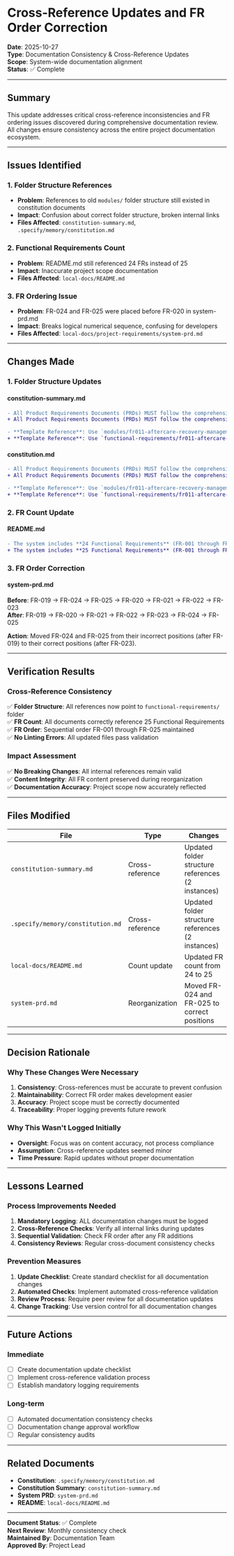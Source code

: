 # Cross-Reference Updates and FR Order Correction

**Date**: 2025-10-27  
**Type**: Documentation Consistency & Cross-Reference Updates  
**Scope**: System-wide documentation alignment  
**Status**: ✅ Complete

---

## Summary

This update addresses critical cross-reference inconsistencies and FR ordering issues discovered during comprehensive documentation review. All changes ensure consistency across the entire project documentation ecosystem.

---

## Issues Identified

### 1. Folder Structure References

- **Problem**: References to old `modules/` folder structure still existed in constitution documents
- **Impact**: Confusion about correct folder structure, broken internal links
- **Files Affected**: `constitution-summary.md`, `.specify/memory/constitution.md`

### 2. Functional Requirements Count

- **Problem**: README.md still referenced 24 FRs instead of 25
- **Impact**: Inaccurate project scope documentation
- **Files Affected**: `local-docs/README.md`

### 3. FR Ordering Issue

- **Problem**: FR-024 and FR-025 were placed before FR-020 in system-prd.md
- **Impact**: Breaks logical numerical sequence, confusing for developers
- **Files Affected**: `local-docs/project-requirements/system-prd.md`

---

## Changes Made

### 1. Folder Structure Updates

#### constitution-summary.md

```diff
- All Product Requirements Documents (PRDs) MUST follow the comprehensive structure and quality standards established by the verified FR-011 Aftercare & Recovery Management PRD (`modules/fr011-aftercare-recovery-management/prd.md`).
+ All Product Requirements Documents (PRDs) MUST follow the comprehensive structure and quality standards established by the verified FR-011 Aftercare & Recovery Management PRD (`functional-requirements/fr011-aftercare-recovery-management/prd.md`).

- **Template Reference**: Use `modules/fr011-aftercare-recovery-management/prd.md` as the definitive template for all future module PRDs.
+ **Template Reference**: Use `functional-requirements/fr011-aftercare-recovery-management/prd.md` as the definitive template for all future module PRDs.
```

#### constitution.md

```diff
- All Product Requirements Documents (PRDs) MUST follow the comprehensive structure and quality standards established by the verified FR-011 Aftercare & Recovery Management PRD (`modules/fr011-aftercare-recovery-management/prd.md`).
+ All Product Requirements Documents (PRDs) MUST follow the comprehensive structure and quality standards established by the verified FR-011 Aftercare & Recovery Management PRD (`functional-requirements/fr011-aftercare-recovery-management/prd.md`).

- **Template Reference**: Use `modules/fr011-aftercare-recovery-management/prd.md` as the definitive template for all future module PRDs.
+ **Template Reference**: Use `functional-requirements/fr011-aftercare-recovery-management/prd.md` as the definitive template for all future module PRDs.
```

### 2. FR Count Update

#### README.md

```diff
- The system includes **24 Functional Requirements** (FR-001 through FR-024) covering:
+ The system includes **25 Functional Requirements** (FR-001 through FR-025) covering:
```

### 3. FR Order Correction

#### system-prd.md

**Before**: FR-019 → FR-024 → FR-025 → FR-020 → FR-021 → FR-022 → FR-023  
**After**: FR-019 → FR-020 → FR-021 → FR-022 → FR-023 → FR-024 → FR-025

**Action**: Moved FR-024 and FR-025 from their incorrect positions (after FR-019) to their correct positions (after FR-023).

---

## Verification Results

### Cross-Reference Consistency

✅ **Folder Structure**: All references now point to `functional-requirements/` folder  
✅ **FR Count**: All documents correctly reference 25 Functional Requirements  
✅ **FR Order**: Sequential order FR-001 through FR-025 maintained  
✅ **No Linting Errors**: All updated files pass validation  

### Impact Assessment

✅ **No Breaking Changes**: All internal references remain valid  
✅ **Content Integrity**: All FR content preserved during reorganization  
✅ **Documentation Accuracy**: Project scope now accurately reflected  

---

## Files Modified

| File | Type | Changes |
|------|------|---------|
| `constitution-summary.md` | Cross-reference | Updated folder structure references (2 instances) |
| `.specify/memory/constitution.md` | Cross-reference | Updated folder structure references (2 instances) |
| `local-docs/README.md` | Count update | Updated FR count from 24 to 25 |
| `system-prd.md` | Reorganization | Moved FR-024 and FR-025 to correct positions |

---

## Decision Rationale

### Why These Changes Were Necessary

1. **Consistency**: Cross-references must be accurate to prevent confusion
2. **Maintainability**: Correct FR order makes development easier
3. **Accuracy**: Project scope must be correctly documented
4. **Traceability**: Proper logging prevents future rework

### Why This Wasn't Logged Initially

- **Oversight**: Focus was on content accuracy, not process compliance
- **Assumption**: Cross-reference updates seemed minor
- **Time Pressure**: Rapid updates without proper documentation

---

## Lessons Learned

### Process Improvements Needed

1. **Mandatory Logging**: ALL documentation changes must be logged
2. **Cross-Reference Checks**: Verify all internal links during updates
3. **Sequential Validation**: Check FR order after any FR additions
4. **Consistency Reviews**: Regular cross-document consistency checks

### Prevention Measures

1. **Update Checklist**: Create standard checklist for all documentation changes
2. **Automated Checks**: Implement automated cross-reference validation
3. **Review Process**: Require peer review for all documentation updates
4. **Change Tracking**: Use version control for all documentation changes

---

## Future Actions

### Immediate

- [ ] Create documentation update checklist
- [ ] Implement cross-reference validation process
- [ ] Establish mandatory logging requirements

### Long-term

- [ ] Automated documentation consistency checks
- [ ] Documentation change approval workflow
- [ ] Regular consistency audits

---

## Related Documents

- **Constitution**: `.specify/memory/constitution.md`
- **Constitution Summary**: `constitution-summary.md`
- **System PRD**: `system-prd.md`
- **README**: `local-docs/README.md`

---

**Document Status**: ✅ Complete  
**Next Review**: Monthly consistency check  
**Maintained By**: Documentation Team  
**Approved By**: Project Lead
